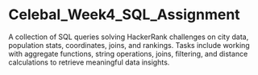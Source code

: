 # Celebal_Week4_SQL_Assignment
A collection of SQL queries solving HackerRank challenges on city data, population stats, coordinates, joins, and rankings. Tasks include working with aggregate functions, string operations, joins, filtering, and distance calculations to retrieve meaningful data insights.
